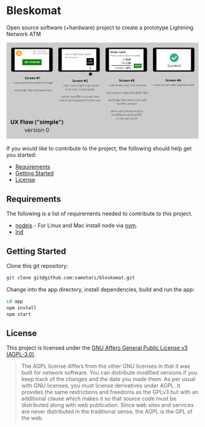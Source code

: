 # Bleskomat

Open source software (+hardware) project to create a prototype Lightning Network ATM

<img src="images/ux-flows/ux-flow-v0-simple.png" width="800">

If you would like to contribute to the project, the following should help get you started:
* [Requirements](#requirements)
* [Getting Started](#getting-started)
* [License](#license)


## Requirements

The following is a list of requirements needed to contribute to this project.

* [nodejs](https://nodejs.org/) - For Linux and Mac install node via [nvm](https://github.com/creationix/nvm).
 * [lnd](https://github.com/lightningnetwork/lnd)


## Getting Started

Clone this git repository:
```bash
git clone git@github.com:samotari/bleskomat.git
```

Change into the app directory, install dependencies, build and run the app:
```bash
cd app
npm install
npm start
```


## License

This project is licensed under the [GNU Affero General Public License v3 (AGPL-3.0)](https://tldrlegal.com/license/gnu-affero-general-public-license-v3-(agpl-3.0)).

> The AGPL license differs from the other GNU licenses in that it was built for network software. You can distribute modified versions if you keep track of the changes and the date you made them. As per usual with GNU licenses, you must license derivatives under AGPL. It provides the same restrictions and freedoms as the GPLv3 but with an additional clause which makes it so that source code must be distributed along with web publication. Since web sites and services are never distributed in the traditional sense, the AGPL is the GPL of the web.

